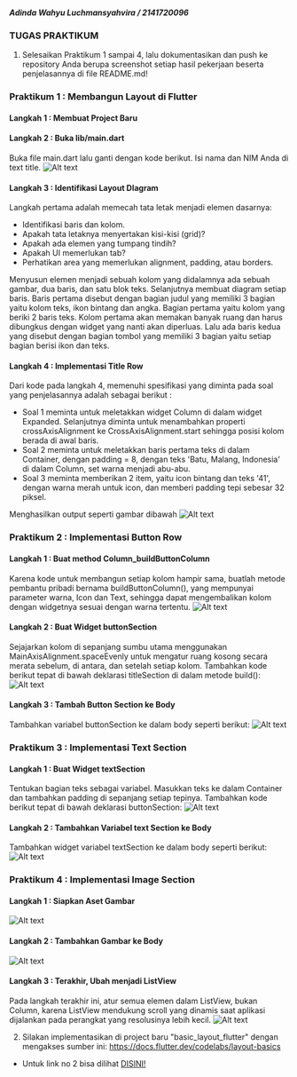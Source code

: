 ##### Adinda Wahyu Luchmansyahvira / 2141720096
### TUGAS PRAKTIKUM
1. Selesaikan Praktikum 1 sampai 4, lalu dokumentasikan dan push ke repository Anda berupa screenshot setiap hasil pekerjaan beserta penjelasannya di file README.md!
### Praktikum 1 : Membangun Layout di Flutter
#### Langkah 1 : Membuat Project Baru
#### Langkah 2 : Buka lib/main.dart
Buka file main.dart lalu ganti dengan kode berikut. Isi nama dan NIM Anda di text title.
![Alt text](images/prak1.1.png)
#### Langkah 3 : Identifikasi Layout DIagram
Langkah pertama adalah memecah tata letak menjadi elemen dasarnya:
- Identifikasi baris dan kolom.
- Apakah tata letaknya menyertakan kisi-kisi (grid)?
- Apakah ada elemen yang tumpang tindih?
- Apakah UI memerlukan tab?
- Perhatikan area yang memerlukan alignment, padding, atau borders.

Menyusun elemen menjadi sebuah kolom yang didalamnya ada sebuah gambar, dua baris, dan satu blok teks. Selanjutnya membuat diagram setiap baris. Baris pertama disebut dengan bagian judul yang memiliki 3 bagian yaitu kolom teks, ikon bintang dan angka. Bagian pertama yaitu kolom yang beriki 2 baris teks. Kolom pertama akan memakan banyak ruang dan harus dibungkus dengan widget yang nanti akan diperluas. Lalu ada baris kedua yang disebut dengan bagian tombol yang memiliki 3 bagian yaitu setiap bagian berisi ikon dan teks.
#### Langkah 4 : Implementasi Title Row
Dari kode pada langkah 4, memenuhi spesifikasi yang diminta pada soal yang penjelasannya adalah sebagai berikut : 
- Soal 1 meminta untuk meletakkan widget Column di dalam widget Expanded. Selanjutnya diminta untuk menambahkan properti crossAxisAlignment ke CrossAxisAlignment.start sehingga posisi kolom berada di awal baris.
- Soal 2 meminta untuk meletakkan baris pertama teks di dalam Container, dengan padding = 8, dengan teks 'Batu, Malang, Indonesia' di dalam Column, set warna menjadi abu-abu.
- Soal 3 meminta memberikan 2 item, yaitu icon bintang dan teks '41', dengan warna merah untuk icon, dan memberi padding tepi sebesar 32 piksel.

Menghasilkan output seperti gambar dibawah 
![Alt text](images/prak1.4.png)
### Praktikum 2 : Implementasi Button Row
#### Langkah 1 : Buat method Column_buildButtonColumn
Karena kode untuk membangun setiap kolom hampir sama, buatlah metode pembantu pribadi bernama buildButtonColumn(), yang mempunyai parameter warna, Icon dan Text, sehingga dapat mengembalikan kolom dengan widgetnya sesuai dengan warna tertentu.
![Alt text](images/prak2.1.png)
#### Langkah 2 :  Buat Widget buttonSection
Sejajarkan kolom di sepanjang sumbu utama menggunakan MainAxisAlignment.spaceEvenly untuk mengatur ruang kosong secara merata sebelum, di antara, dan setelah setiap kolom. Tambahkan kode berikut tepat di bawah deklarasi titleSection di dalam metode build():
![Alt text](images/prak2.2.png)
#### Langkah 3 : Tambah Button Section ke Body
Tambahkan variabel buttonSection ke dalam body seperti berikut:
![Alt text](images/prak2.3.png)
### Praktikum 3 : Implementasi Text Section
#### Langkah 1 : Buat Widget textSection
Tentukan bagian teks sebagai variabel. Masukkan teks ke dalam Container dan tambahkan padding di sepanjang setiap tepinya. Tambahkan kode berikut tepat di bawah deklarasi buttonSection:
![Alt text](images/prak3.1.png)
#### Langkah 2 : Tambahkan Variabel text Section ke Body
Tambahkan widget variabel textSection ke dalam body seperti berikut:
![Alt text](images/prak3.2.png)
### Praktikum 4 : Implementasi Image Section
#### Langkah 1 : Siapkan Aset Gambar
![Alt text](images/prak4.1.png)
#### Langkah 2 : Tambahkan Gambar ke Body
![Alt text](images/prak4.2.png)
#### Langkah 3 : Terakhir, Ubah menjadi ListView
Pada langkah terakhir ini, atur semua elemen dalam ListView, bukan Column, karena ListView mendukung scroll yang dinamis saat aplikasi dijalankan pada perangkat yang resolusinya lebih kecil.
![Alt text](images/prak4.3.png)

2. Silakan implementasikan di project baru "basic_layout_flutter" dengan mengakses sumber ini: https://docs.flutter.dev/codelabs/layout-basics

- Untuk link no 2 bisa dilihat
[DISINI!](https://github.com/adindasyv/2141720096-mobile-2023/tree/main/week-07/basic_layout_flutter)

